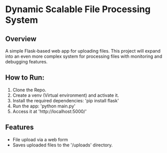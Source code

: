 # Dynamic Scalable File Processing System

## Overview
A simple Flask-based web app for uploading files.
This project will expand into an even more complex system for processing files with monitoring and debugging features.

## How to Run:

1. Clone the Repo.
2. Create a venv (Virtual environment) and activate it.
3. Install the required dependencies: 'pip install flask'
4. Run the app: 'python main.py'
5. Access it at 'http://localhost:5000/'

## Features
- File upload via a web form
- Saves uploaded files to the '/uploads' directory.


